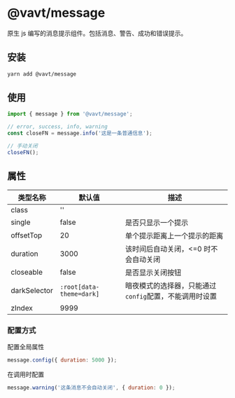 # @vavt/message

原生 js 编写的消息提示组件。包括消息、警告、成功和错误提示。

## 安装

```bash
yarn add @vavt/message
```

## 使用

```js
import { message } from '@vavt/message';

// error, success, info, warning
const closeFN = message.info('这是一条普通信息');

// 手动关闭
closeFN();
```

## 属性

| 类型名称     | 默认值                   | 描述                                                   |
| ------------ | ------------------------ | ------------------------------------------------------ |
| class        | ''                       |                                                        |
| single       | false                    | 是否只显示一个提示                                     |
| offsetTop    | 20                       | 单个提示距离上一个提示的距离                           |
| duration     | 3000                     | 该时间后自动关闭，<=0 时不会自动关闭                   |
| closeable    | false                    | 是否显示关闭按钮                                       |
| darkSelector | `:root[data-theme=dark]` | 暗夜模式的选择器，只能通过`config`配置，不能调用时设置 |
| zIndex       | 9999                     |                                                        |

### 配置方式

配置全局属性

```js
message.config({ duration: 5000 });
```

在调用时配置

```js
message.warning('这条消息不会自动关闭', { duration: 0 });
```
